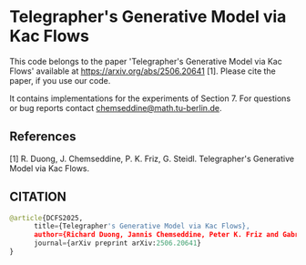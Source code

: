 # Telegrapher's Generative Model via Kac Flows
This code belongs to the paper 'Telegrapher's Generative Model via Kac Flows' available at https://arxiv.org/abs/2506.20641 [1]. Please cite the paper, if you use our code. 

It contains implementations for the experiments of Section 7. For questions or bug reports contact chemseddine@math.tu-berlin.de.

## References
[1] R. Duong, J. Chemseddine, P. K. Friz, G. Steidl.
Telegrapher's Generative Model via Kac Flows.

## CITATION
```python
@article{DCFS2025,
      title={Telegrapher's Generative Model via Kac Flows}, 
      author={Richard Duong, Jannis Chemseddine, Peter K. Friz and Gabriele Steidl},
      journal={arXiv preprint arXiv:2506.20641}
}
```

